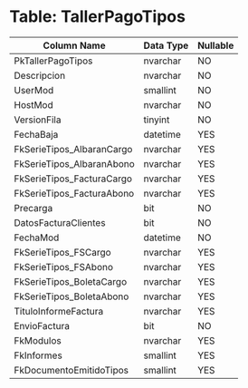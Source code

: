 # Table: TallerPagoTipos

| Column Name | Data Type | Nullable |
|-------------|-----------|----------|
| PkTallerPagoTipos | nvarchar | NO |
| Descripcion | nvarchar | NO |
| UserMod | smallint | NO |
| HostMod | nvarchar | NO |
| VersionFila | tinyint | NO |
| FechaBaja | datetime | YES |
| FkSerieTipos_AlbaranCargo | nvarchar | YES |
| FkSerieTipos_AlbaranAbono | nvarchar | YES |
| FkSerieTipos_FacturaCargo | nvarchar | YES |
| FkSerieTipos_FacturaAbono | nvarchar | YES |
| Precarga | bit | NO |
| DatosFacturaClientes | bit | NO |
| FechaMod | datetime | NO |
| FkSerieTipos_FSCargo | nvarchar | YES |
| FkSerieTipos_FSAbono | nvarchar | YES |
| FkSerieTipos_BoletaCargo | nvarchar | YES |
| FkSerieTipos_BoletaAbono | nvarchar | YES |
| TituloInformeFactura | nvarchar | YES |
| EnvioFactura | bit | NO |
| FkModulos | nvarchar | YES |
| FkInformes | smallint | YES |
| FkDocumentoEmitidoTipos | smallint | YES |
